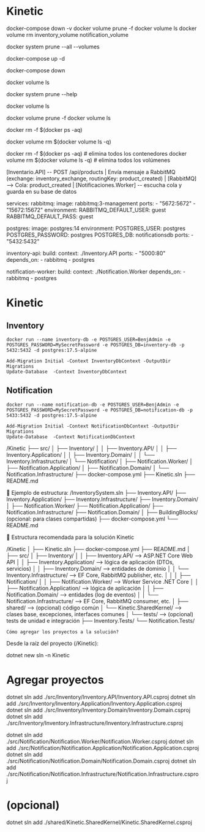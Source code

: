 # Kinetic

docker-compose down -v
docker volume prune -f
docker volume ls
docker volume rm inventory_volume notification_volume

docker system prune --all --volumes

docker-compose up -d



docker-compose down

docker volume ls



docker system prune --help


docker volume ls

docker volume prune -f
docker volume ls


docker rm -f $(docker ps -aq)

docker volume rm $(docker volume ls -q)

docker rm -f $(docker ps -aq)            # elimina todos los contenedores
docker volume rm $(docker volume ls -q)  # elimina todos los volúmenes


[Inventario.API] -- POST /api/products
       |
    Envía mensaje a RabbitMQ (exchange: inventory_exchange, routingKey: product_created)
       |
[RabbitMQ] --> Cola: product_created
       |
[Notificaciones.Worker] -- escucha cola y guarda en su base de datos




services:
  rabbitmq:
    image: rabbitmq:3-management
    ports:
      - "5672:5672"
      - "15672:15672"
    environment:
      RABBITMQ_DEFAULT_USER: guest
      RABBITMQ_DEFAULT_PASS: guest

  postgres:
    image: postgres:14
    environment:
      POSTGRES_USER: postgres
      POSTGRES_PASSWORD: postgres
      POSTGRES_DB: notificationsdb
    ports:
      - "5432:5432"

  inventory-api:
    build:
      context: ./Inventory.API
    ports:
      - "5000:80"
    depends_on:
      - rabbitmq
      - postgres

  notification-worker:
    build:
      context: ./Notification.Worker
    depends_on:
      - rabbitmq
      - postgres



# Kinetic

## Inventory

```
docker run --name inventory-db -e POSTGRES_USER=BenjAdmin -e POSTGRES_PASSWORD=MySecretPassword -e POSTGRES_DB=inventory-db -p 5432:5432 -d postgres:17.5-alpine
```

```
Add-Migration Initial -Context InventoryDbContext -OutputDir Migrations
Update-Database  -Context InventoryDbContext
```

## Notification

```
docker run --name notification-db -e POSTGRES_USER=BenjAdmin -e POSTGRES_PASSWORD=MySecretPassword -e POSTGRES_DB=notification-db -p 5433:5432 -d postgres:17.5-alpine
```

```
Add-Migration Initial -Context NotificationDbContext -OutputDir Migrations
Update-Database  -Context NotificationDbContext
```


/Kinetic
├── src/
│   ├── Inventory/
│   │   ├── Inventory.API/
│   │   ├── Inventory.Application/
│   │   ├── Inventory.Domain/
│   │   └── Inventory.Infrastructure/
│   └── Notification/
│       ├── Notification.Worker/
│       ├── Notification.Application/
│       ├── Notification.Domain/
│       └── Notification.Infrastructure/
├── docker-compose.yml
├── Kinetic.sln
├── README.md



🧱 Ejemplo de estructura:
/InventorySystem.sln
├── Inventory.API/
├── Inventory.Application/
├── Inventory.Infrastructure/
├── Inventory.Domain/
│
├── Notification.Worker/
├── Notification.Application/
├── Notification.Infrastructure/
├── Notification.Domain/
│
├── BuildingBlocks/ (opcional: para clases compartidas)
├── docker-compose.yml
└── README.md


🧱 Estructura recomendada para la solución Kinetic


/Kinetic
│
├── Kinetic.sln
├── docker-compose.yml
├── README.md
│
├── src/
│   ├── Inventory/
│   │   ├── Inventory.API/               --> ASP.NET Core Web API
│   │   ├── Inventory.Application/       --> lógica de aplicación (DTOs, servicios)
│   │   ├── Inventory.Domain/            --> entidades de dominio
│   │   └── Inventory.Infrastructure/    --> EF Core, RabbitMQ publisher, etc.
│   │
│   ├── Notification/
│   │   ├── Notification.Worker/         --> Worker Service .NET Core
│   │   ├── Notification.Application/    --> lógica de aplicación
│   │   ├── Notification.Domain/         --> entidades (log de eventos)
│   │   └── Notification.Infrastructure/ --> EF Core, RabbitMQ consumer, etc.
│
├── shared/                              --> (opcional) código común
│   └── Kinetic.SharedKernel/            --> clases base, excepciones, interfaces comunes
│
└── tests/                               --> (opcional) tests de unidad e integración
    ├── Inventory.Tests/
    └── Notification.Tests/


    Cómo agregar los proyectos a la solución?
Desde la raíz del proyecto (/Kinetic):

dotnet new sln -n Kinetic

# Agregar proyectos
dotnet sln add ./src/Inventory/Inventory.API/Inventory.API.csproj
dotnet sln add ./src/Inventory/Inventory.Application/Inventory.Application.csproj
dotnet sln add ./src/Inventory/Inventory.Domain/Inventory.Domain.csproj
dotnet sln add ./src/Inventory/Inventory.Infrastructure/Inventory.Infrastructure.csproj

dotnet sln add ./src/Notification/Notification.Worker/Notification.Worker.csproj
dotnet sln add ./src/Notification/Notification.Application/Notification.Application.csproj
dotnet sln add ./src/Notification/Notification.Domain/Notification.Domain.csproj
dotnet sln add ./src/Notification/Notification.Infrastructure/Notification.Infrastructure.csproj

# (opcional)
dotnet sln add ./shared/Kinetic.SharedKernel/Kinetic.SharedKernel.csproj
